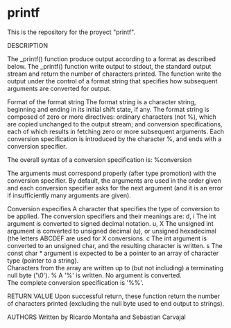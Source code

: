 # printf
This is the repository for the proyect "printf".


DESCRIPTION

The _printf() function produce output according to a format as 
described below. The _printf() function write output to stdout, 
the standard output stream and return the number of characters printed. 
The function write the output under the control of a format string 
that specifies how subsequent arguments are converted for output.

Format of the format string
The format string is a character string, beginning and ending in
its initial shift state, if any.  The format string is composed
of zero or more directives: ordinary characters (not %), which
are copied unchanged to the output stream; and conversion
specifications, each of which results in fetching zero or more
subsequent arguments.  Each conversion specification is
introduced by the character %, and ends with a conversion
specifier.

The overall syntax of a conversion specification is:
%conversion

The arguments must correspond properly (after type promotion) 
with the conversion specifier.  By default, the arguments are 
used in the order given and each conversion specifier asks for 
the next  argument (and it is an error if insufficiently many 
arguments are  given).

Conversion especifies
A character that specifies the type of conversion to be applied.
The conversion specifiers and their meanings are:
d, i	The int argument is converted to signed decimal notation.
u, X	The unsigned int argument is converted to unsigned decimal
        (u), or unsigned hexadecimal (the letters ABCDEF are used 
        for X conversions.
c		The int argument is converted to an unsigned char, and the
        resulting character is written.
s		The const char * argument is expected to be a pointer to 
        an array of character type (pointer to a string).  
        Characters from the array are written up to (but not 
        including) a terminating null byte ('\0').
%		A '%' is written.  No argument is converted.  
        The complete conversion specification is '%%'.

RETURN VALUE
Upon successful return, these function return the number of characters 
printed (excluding the null byte used to end output to strings).

AUTHORS
Written by Ricardo Montaña and Sebastian Carvajal
